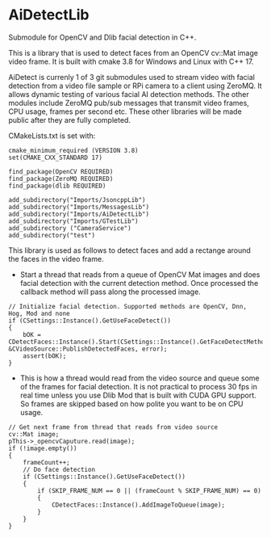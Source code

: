 # AiDetectLib
Submodule for OpenCV and Dlib facial detection in C++.

This is a library that is used to detect faces from an OpenCV cv::Mat image video frame. It is built with cmake 3.8 for Windows and Linux with C++ 17. 

AiDetect is currenly 1 of 3 git submodules used to stream video with facial detection from a video file sample or RPi camera to a client using ZeroMQ. It allows dynamic testing of various facial AI detection methods. The other modules include ZeroMQ pub/sub messages that transmit video frames, CPU usage, frames per second etc. These other libraries will be made public after they are fully completed. 

CMakeLists.txt is set with:
```
cmake_minimum_required (VERSION 3.8)
set(CMAKE_CXX_STANDARD 17) 

find_package(OpenCV REQUIRED)
find_package(ZeroMQ REQUIRED)
find_package(dlib REQUIRED)

add_subdirectory("Imports/JsoncppLib")
add_subdirectory("Imports/MessagesLib")
add_subdirectory("Imports/AiDetectLib")
add_subdirectory("Imports/GTestLib")
add_subdirectory ("CameraService")
add_subdirectory("test")
```
This library is used as follows to detect faces and add a rectange around the faces in the video frame. 

- Start a thread that reads from a queue of OpenCV Mat images and does facial detection with the current detection method. Once processed the callback method will pass along the processed image.

```
// Initialize facial detection. Supported methods are OpenCV, Dnn, Hog, Mod and none
if (CSettings::Instance().GetUseFaceDetect())
{
  	bOK = CDetectFaces::Instance().Start(CSettings::Instance().GetFaceDetectMethod(), &CVideoSource::PublishDetectedFaces, error);
	assert(bOK);
}
```
- This is how a thread would read from the video source and queue some of the frames for facial detection. It is not practical to process 30 fps in real time unless you use Dlib Mod that is built with CUDA GPU support. So frames are skipped based on how polite you want to be on CPU usage.
```
// Get next frame from thread that reads from video source
cv::Mat image;
pThis->_opencvCaputure.read(image);
if (!image.empty())
{
  	frameCount++;
  	// Do face detection
	if (CSettings::Instance().GetUseFaceDetect())
	{
	  	if (SKIP_FRAME_NUM == 0 || (frameCount % SKIP_FRAME_NUM) == 0)
		{
		  	CDetectFaces::Instance().AddImageToQueue(image);
		}
	}
}
```
